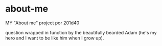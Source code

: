 # about-me
MY "About me" project por 201d40

question wrapped in function by the beautifully bearded Adam (he's my hero and I want to be like him when I grow up).